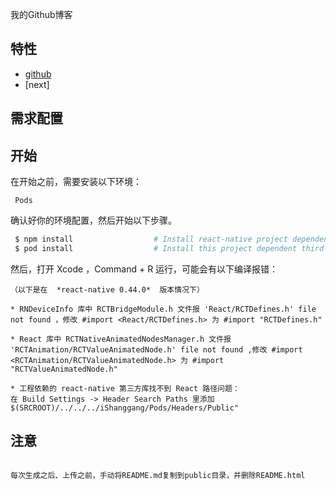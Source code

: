 我的Github博客

## 特性
* [github](https://github.com/facebook/react)
* [next]

## 需求配置


## 开始

在开始之前，需要安装以下环境：

```ReactNative
 Pods
```

确认好你的环境配置，然后开始以下步骤。

```bash
 $ npm install                  # Install react-native project dependencies
 $ pod install                  # Install this project dependent third-lib
```

 然后，打开 Xcode ，Command + R 运行，可能会有以下编译报错：
 
 ```
（以下是在  *react-native 0.44.0*  版本情况下）

 * RNDeviceInfo 库中 RCTBridgeModule.h 文件报 'React/RCTDefines.h' file not found ，修改 #import <React/RCTDefines.h> 为 #import "RCTDefines.h"

 * React 库中 RCTNativeAnimatedNodesManager.h 文件报 'RCTAnimation/RCTValueAnimatedNode.h' file not found ,修改 #import <RCTAnimation/RCTValueAnimatedNode.h> 为 #import "RCTValueAnimatedNode.h"
 
 * 工程依赖的 react-native 第三方库找不到 React 路径问题：
 在 Build Settings -> Header Search Paths 里添加 $(SRCROOT)/../../../iShanggang/Pods/Headers/Public"
 
```

## 注意

```

每次生成之后、上传之前，手动将README.md复制到public目录，并删除README.html

```



